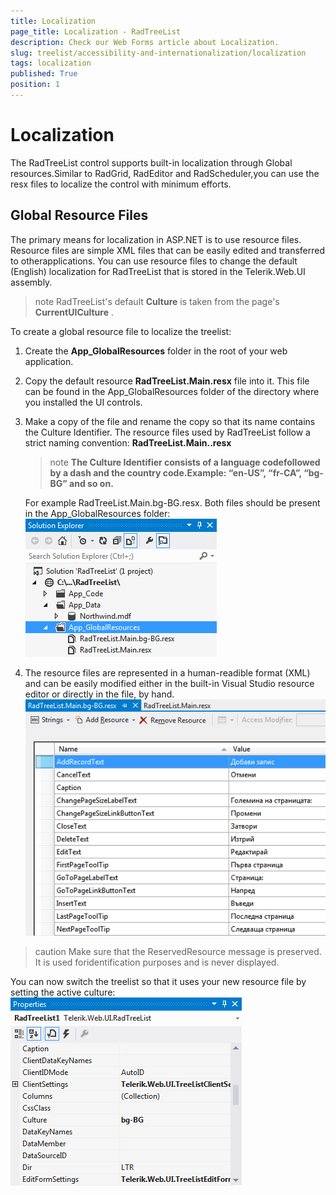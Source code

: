 ```yaml
---
title: Localization
page_title: Localization - RadTreeList
description: Check our Web Forms article about Localization.
slug: treelist/accessibility-and-internationalization/localization
tags: localization
published: True
position: 1
---
```


# Localization



The RadTreeList control supports built-in localization through Global resources.Similar to RadGrid, RadEditor and RadScheduler,you can use the resx files to localize the control with minimum efforts.

## Global Resource Files

The primary means for localization in ASP.NET is to use resource files. Resource files are simple XML files that can be easily edited and transferred to otherapplications. You can use resource files to change the default (English) localization for RadTreeList that is stored in the Telerik.Web.UI assembly.

>note RadTreeList's default **Culture** is taken from the page's **CurrentUICulture** .
>


To create a global resource file to localize the treelist:

1. Create the **App_GlobalResources** folder in the root of your web application.

1. Copy the default resource **RadTreeList.Main.resx** file into it. This file can be found in the App_GlobalResources folder of the directory where you installed the UI controls.

1. Make a copy of the file and rename the copy so that its name contains the Culture Identifier. The resource files used by RadTreeList follow a strict naming convention: **RadTreeList.Main.<Culture Identifier>.resx**

	>note  **The Culture Identifier consists of a language codefollowed by a dash and the country code.Example: “en-US”, “fr-CA”, “bg-BG” and so on.** 
	>

	For example RadTreeList.Main.bg-BG.resx. Both files should be present in the App_GlobalResources folder:
	![Global Resources](images/treelist_localization1.png)

1. The resource files are represented in a human-readible format (XML) and can be easily modified either in the built-in Visual Studio resource editor or directly in the file, by hand.
![Modified resource file](images/treelist_localization2.png)

>caution Make sure that the ReservedResource message is preserved. It is used foridentification purposes and is never displayed.
>

You can now switch the treelist so that it uses your new resource file by setting the active culture:
![Culture](images/treelist_localization3.png)

